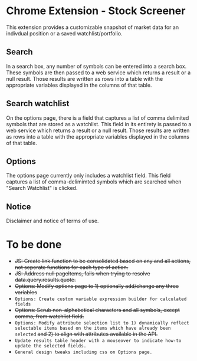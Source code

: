 # Chrome Extension - Stock Screener
This extension provides a customizable snapshot of market data for an indivdual position or a saved watchlist/portfolio.

## Search
In a search box, any number of symbols can be entered into a search box. These symbols are then passed to a web service which returns a result or a null result. Those results are written as rows into a table with the appropriate variables displayed in the columns of that table.

## Search watchlist
On the options page, there is a field that captures a list of comma delimited symbols that are stored as a watchlist. This field in its entirety is passed to a web service which returns a result or a null result. Those results are written as rows into a table with the appropriate variables displayed in the columns of that table.

## Options
The options page currently only includes a watchlist field. This field captures a list of comma-delimimted symbols which are searched when "Search Watchlist" is clicked.

## Notice
Disclaimer and notice of terms of use.

# To be done
- ~~JS: Create link function to be consolidated based on any and all actions, not seperate functions for each type of action.~~
- ~~JS: Address null pageItems, fails when trying to resolve data.query.results.quote.~~
- ~~Options: Modify options page to 1) optionally add/change any three variables~~
- ```Options: Create custom variable expression builder for calculated fields```
- ~~Options: Scrub non-alphabetical characters and all symbols, except comma, from watchlist field.~~
- ```Options: Modify attribute selection list to 1) dynamically reflect selectable items based on the items which have already been selected``` ~~and 2) to align with attributes available in the API.~~
- ```Update results table header with a mouseover to indicate how-to update the selected fields.```
- ```General design tweaks including css on Options page.```
